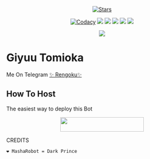 <p align="center">
    <a href="https://github.com/nksama/RengokuRobot/stargazers"><img src="https://img.shields.io/github/stars/nksama/Rengokurobot?label=Stars&style=flat-square&logo=github&color=F10070" alt="Stars" /></a>
</p>
<p align="center">
    <a href="https://app.codacy.com/manual/noob-kittu/YoneRobot/dashboard"> <img src="https://img.shields.io/codacy/grade/4d58f2a402b54aed8a7d95f7add45a81?color=brightgreen&logo=codacy&logoColor=green&style=for-the-badge" alt="Codacy" /></a>
    <a href="https://github.com/nksama/rengokurobot"> <img src="https://img.shields.io/github/repo-size/nksama/rengokurobot?color=orange&logo=github&logoColor=green&style=for-the-badge" /></a>
    <a href="https://github.com/nksama/rengokurobot/commits/prince"> <img src="https://img.shields.io/github/last-commit/nksama/rengokurobot?color=blue&logo=github&logoColor=green&style=for-the-badge" /></a>
    <a href="https://github.com/nksama/rengokurobot/issues"> <img src="https://img.shields.io/github/issues/nksama/rengokurobot?color=blueviolet&logo=github&logoColor=green&style=for-the-badge" /></a>
    <a href="https://github.com/nksama/rengokurobot/network/members"> <img src="https://img.shields.io/github/forks/nksama/rengokurobot?color=red&logo=github&logoColor=green&style=for-the-badge" /></a>  
    <a href="https://pypi.org/project/Telethon/"> <img src="https://img.shields.io/pypi/v/telethon?color=yellow&label=telethon&logo=python&logoColor=green&style=for-the-badge" /></a>
</p>

<p align="center">
  <img src="https://telegra.ph/file/8a7e1a28dd6fac2d72c95.jpg">
</p>

# Giyuu Tomioka
Me On Telegram [✨ Rengoku✨](https://t.me/RengokuRobot)

## How To Host
The easiest way to deploy this Bot
<p align="center"><a href="https://heroku.com/deploy?template=https://github.com/nksama/RengokuRobot"> <img src="https://img.shields.io/badge/Deploy%20To%20Heroku-black?style=for-the-badge&logo=heroku" width="220" height="38.45"/></a></p>
 
CREDITS
```
❤️ MashaRobot = Dark Prince


```
